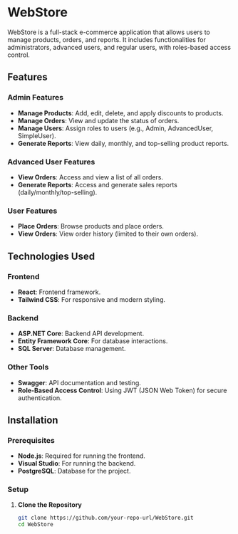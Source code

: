 # WebStore

WebStore is a full-stack e-commerce application that allows users to manage products, orders, and reports. It includes functionalities for administrators, advanced users, and regular users, with roles-based access control.

## Features

### Admin Features
- **Manage Products**: Add, edit, delete, and apply discounts to products.
- **Manage Orders**: View and update the status of orders.
- **Manage Users**: Assign roles to users (e.g., Admin, AdvancedUser, SimpleUser).
- **Generate Reports**: View daily, monthly, and top-selling product reports.

### Advanced User Features
- **View Orders**: Access and view a list of all orders.
- **Generate Reports**: Access and generate sales reports (daily/monthly/top-selling).

### User Features
- **Place Orders**: Browse products and place orders.
- **View Orders**: View order history (limited to their own orders).

## Technologies Used

### Frontend
- **React**: Frontend framework.
- **Tailwind CSS**: For responsive and modern styling.

### Backend
- **ASP.NET Core**: Backend API development.
- **Entity Framework Core**: For database interactions.
- **SQL Server**: Database management.

### Other Tools
- **Swagger**: API documentation and testing.
- **Role-Based Access Control**: Using JWT (JSON Web Token) for secure authentication.

## Installation

### Prerequisites
- **Node.js**: Required for running the frontend.
- **Visual Studio**: For running the backend.
- **PostgreSQL**: Database for the project.

### Setup
1. **Clone the Repository**
   ```bash
   git clone https://github.com/your-repo-url/WebStore.git
   cd WebStore

